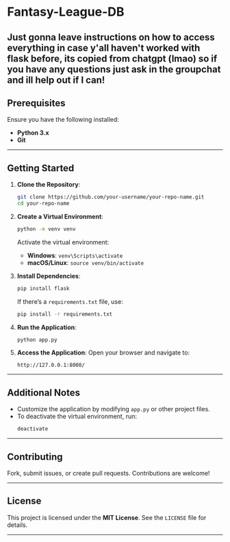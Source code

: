 # Fantasy-League-DB

Just gonna leave instructions on how to access everything in case y'all haven't worked with flask before, its copied from chatgpt (lmao) so if you have any questions just ask in the groupchat and ill help out if I can!
---

## Prerequisites

Ensure you have the following installed:
- **Python 3.x**
- **Git**

---

## Getting Started

1. **Clone the Repository**:
    ```bash
    git clone https://github.com/your-username/your-repo-name.git
    cd your-repo-name
    ```

2. **Create a Virtual Environment**:
    ```bash
    python -m venv venv
    ```

    Activate the virtual environment:
    - **Windows**: `venv\Scripts\activate`
    - **macOS/Linux**: `source venv/bin/activate`

3. **Install Dependencies**:
    ```bash
    pip install flask
    ```

    If there’s a `requirements.txt` file, use:
    ```bash
    pip install -r requirements.txt
    ```

4. **Run the Application**:
    ```bash
    python app.py
    ```

5. **Access the Application**:
    Open your browser and navigate to:
    ```
    http://127.0.0.1:8000/
    ```

---

## Additional Notes

- Customize the application by modifying `app.py` or other project files.
- To deactivate the virtual environment, run:
    ```bash
    deactivate
    ```

---

## Contributing

Fork, submit issues, or create pull requests. Contributions are welcome!

---

## License

This project is licensed under the **MIT License**. See the `LICENSE` file for details.

---

